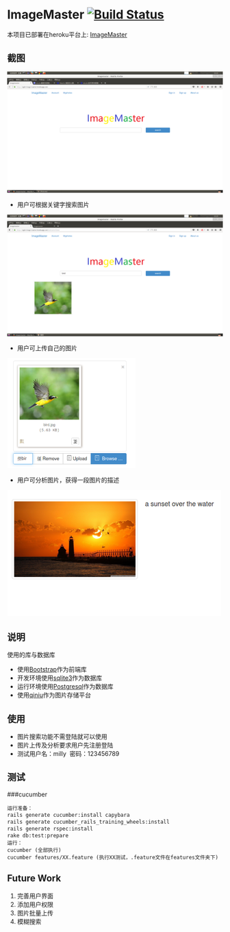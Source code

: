 # ImageMaster [![Build Status](https://travis-ci.org/lioncruise/image_master.svg?branch=master)](https://travis-ci.org/lioncruise/image_master)

本项目已部署在heroku平台上: [ImageMaster](https://agile-image-master.herokuapp.com/)


## 截图


<img src="/screenshots/01-home-page.png" width="700">  

* 用户可根据关键字搜索图片

<img src="/screenshots/10-search.png" width="700">

* 用户可上传自己的图片

<img src="/screenshots/07-upload.png" width="300"> 

* 用户可分析图片，获得一段图片的描述

<img src="/screenshots/09-result.png" width="500"> 

## 说明

使用的库与数据库

* 使用[Bootstrap](http://getbootstrap.com/)作为前端库
* 开发环境使用[sqlite3](https://www.sqlite.org/)作为数据库
* 运行环境使用[Postgresql](http://postgresapp.com/)作为数据库
* 使用[qiniu](http://www.qiniu.com/)作为图片存储平台

## 使用

* 图片搜索功能不需登陆就可以使用
* 图片上传及分析要求用户先注册登陆
* 测试用户名：milly  密码：123456789

## 测试

###cucumber
```
运行准备：
rails generate cucumber:install capybara
rails generate cucumber_rails_training_wheels:install
rails generate rspec:install
rake db:test:prepare
运行：
cucumber (全部执行)
cucumber features/XX.feature (执行XX测试，.feature文件在features文件夹下)
```
## Future Work

1. 完善用户界面
2. 添加用户权限
3. 图片批量上传
4. 模糊搜索
